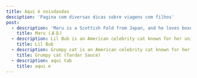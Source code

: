 ```yaml
---
title: Aqui é noisdasdas
desciption: 'Pagina com diversas dicas sobre viagens com filhos'
post:
  - description: 'Maru is a Scottish Fold from Japan, and he loves boxes.'
    title: Maru (まる)
  - description: Lil Bub is an American celebrity cat known for her unique appearance.
    title: Lil Bub
  - description: Grumpy cat is an American celebrity cat known for her grumpy appearance.
    title: Grumpy cat (Tardar Sauce)
  - description: aqui tab
    title: aqui e
---
```


